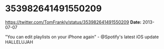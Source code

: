 # 353982641491550209
https://twitter.com/TomFrankly/status/353982641491550209
**Date:** 2013-07-07

"You can edit playlists on your iPhone again" - @Spotify's latest iOS update HALLELUJAH
